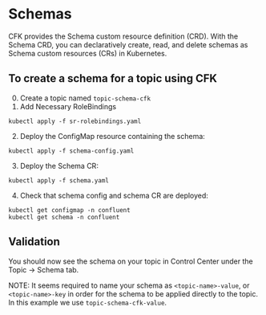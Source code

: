 # Schemas
CFK provides the Schema custom resource definition (CRD). With the Schema CRD, you can declaratively create, read, and delete schemas as Schema custom resources (CRs) in Kubernetes.

## To create a schema for a topic using CFK
0. Create a topic named `topic-schema-cfk`
1. Add Necessary RoleBindings
```
kubectl apply -f sr-rolebindings.yaml
```
2. Deploy the ConfigMap resource containing the schema:
```
kubectl apply -f schema-config.yaml
```
3. Deploy the Schema CR:
```
kubectl apply -f schema.yaml 
```
4. Check that schema config and schema CR are deployed:
```
kubectl get configmap -n confluent 
kubectl get schema -n confluent
```

## Validation
You should now see the schema on your topic in Control Center under the Topic -> Schema tab.

NOTE: It seems required to name your schema as `<topic-name>-value`, or `<topic-name>-key` in order for the schema to be applied directly to the topic.  In this example we use `topic-schema-cfk-value`.